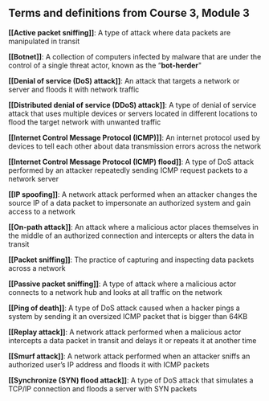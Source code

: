 ## Terms and definitions from Course 3, Module 3

**[[Active packet sniffing]]**: A type of attack where data packets are manipulated in transit

**[[Botnet]]**: A collection of computers infected by malware that are under the control of a single threat actor, known as the “**bot-herder**"

**[[Denial of service (DoS) attack]]**: An attack that targets a network or server and floods it with network traffic

**[[Distributed denial of service (DDoS) attack]]**: A type of denial of service attack that uses multiple devices or servers located in different locations to flood the target network with unwanted traffic

**[[Internet Control Message Protocol (ICMP)]]**: An internet protocol used by devices to tell each other about data transmission errors across the network

**[[Internet Control Message Protocol (ICMP) flood]]**: A type of DoS attack performed by an attacker repeatedly sending ICMP request packets to a network server

**[[IP spoofing]]**: A network attack performed when an attacker changes the source IP of a data packet to impersonate an authorized system and gain access to a network

**[[On-path attack]]**: An attack where a malicious actor places themselves in the middle of an authorized connection and intercepts or alters the data in transit

**[[Packet sniffing]]**: The practice of capturing and inspecting data packets across a network 

**[[Passive packet sniffing]]**: A type of attack where a malicious actor connects to a network hub and looks at all traffic on the network

**[[Ping of death]]**: A type of DoS attack caused when a hacker pings a system by sending it an oversized ICMP packet that is bigger than 64KB

**[[Replay attack]]**: A network attack performed when a malicious actor intercepts a data packet in transit and delays it or repeats it at another time

**[[Smurf attack]]**: A network attack performed when an attacker sniffs an authorized user’s IP address and floods it with ICMP packets

**[[Synchronize (SYN) flood attack]]**: A type of DoS attack that simulates a TCP/IP connection and floods a server with SYN packets
